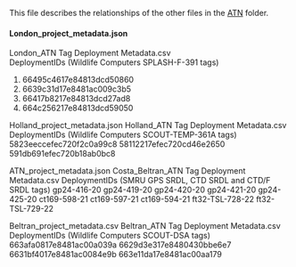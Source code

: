 This file describes the relationships of the other files in the [ATN](https://github.com/ocean-tracking-network/rt-sat-to-obis/tree/main/input/ATN) folder.

#### London_project_metadata.json
London_ATN Tag Deployment Metadata.csv <br>
DeploymentIDs (Wildlife Computers SPLASH-F-391 tags)
1. 66495c4617e84813dcd50860
2. 6639c31d17e8481ac009c3b5
3. 66417b8217e84813dcd27ad8
4. 664c256217e84813dcd59050

Holland_project_metadata.json
Holland_ATN Tag Deployment Metadata.csv
DeploymentIDs (Wildlife Computers SCOUT-TEMP-361A tags)
5823eeccefec720f2c0a99c8
58112217efec720cd46e2650
591db691efec720b18ab0bc8

ATN_project_metadata.json
Costa_Beltran_ATN Tag Deployment Metadata.csv
DeploymentIDs (SMRU GPS SRDL, CTD SRDL and CTD/F SRDL tags)
gp24-416-20
gp24-419-20
gp24-420-20
gp24-421-20
gp24-425-20
ct169-598-21
ct169-597-21
ct169-594-21
ft32-TSL-728-22
ft32-TSL-729-22

Beltran_project_metadata.csv
Beltran_ATN Tag Deployment Metadata.csv
DeploymentIDs (Wildlife Computers SCOUT-DSA tags)
663afa0817e8481ac00a039a
6629d3e317e8480430bbe6e7
6631bf4017e8481ac0084e9b
663e11da17e8481ac00aa179
